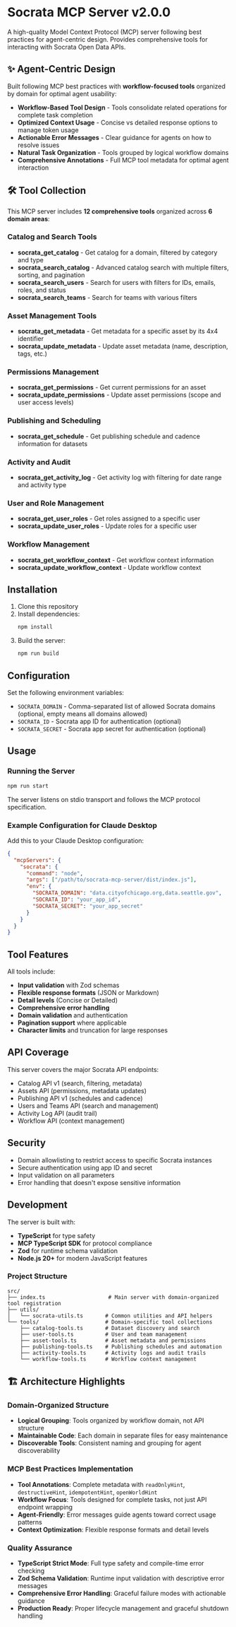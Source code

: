# Socrata MCP Server v2.0.0

A high-quality Model Context Protocol (MCP) server following best practices for agent-centric design. Provides comprehensive tools for interacting with Socrata Open Data APIs.

## ✨ Agent-Centric Design

Built following MCP best practices with **workflow-focused tools** organized by domain for optimal agent usability:

- **Workflow-Based Tool Design** - Tools consolidate related operations for complete task completion
- **Optimized Context Usage** - Concise vs detailed response options to manage token usage  
- **Actionable Error Messages** - Clear guidance for agents on how to resolve issues
- **Natural Task Organization** - Tools grouped by logical workflow domains
- **Comprehensive Annotations** - Full MCP tool metadata for optimal agent interaction

## 🛠️ Tool Collection

This MCP server includes **12 comprehensive tools** organized across **6 domain areas**:

### Catalog and Search Tools
- **socrata_get_catalog** - Get catalog for a domain, filtered by category and type
- **socrata_search_catalog** - Advanced catalog search with multiple filters, sorting, and pagination
- **socrata_search_users** - Search for users with filters for IDs, emails, roles, and status
- **socrata_search_teams** - Search for teams with various filters

### Asset Management Tools
- **socrata_get_metadata** - Get metadata for a specific asset by its 4x4 identifier
- **socrata_update_metadata** - Update asset metadata (name, description, tags, etc.)

### Permissions Management
- **socrata_get_permissions** - Get current permissions for an asset
- **socrata_update_permissions** - Update asset permissions (scope and user access levels)

### Publishing and Scheduling
- **socrata_get_schedule** - Get publishing schedule and cadence information for datasets

### Activity and Audit
- **socrata_get_activity_log** - Get activity log with filtering for date range and activity type

### User and Role Management
- **socrata_get_user_roles** - Get roles assigned to a specific user
- **socrata_update_user_roles** - Update roles for a specific user

### Workflow Management
- **socrata_get_workflow_context** - Get workflow context information
- **socrata_update_workflow_context** - Update workflow context

## Installation

1. Clone this repository
2. Install dependencies:
   ```bash
   npm install
   ```
3. Build the server:
   ```bash
   npm run build
   ```

## Configuration

Set the following environment variables:

- `SOCRATA_DOMAIN` - Comma-separated list of allowed Socrata domains (optional, empty means all domains allowed)
- `SOCRATA_ID` - Socrata app ID for authentication (optional)
- `SOCRATA_SECRET` - Socrata app secret for authentication (optional)

## Usage

### Running the Server

```bash
npm run start
```

The server listens on stdio transport and follows the MCP protocol specification.

### Example Configuration for Claude Desktop

Add this to your Claude Desktop configuration:

```json
{
  "mcpServers": {
    "socrata": {
      "command": "node",
      "args": ["/path/to/socrata-mcp-server/dist/index.js"],
      "env": {
        "SOCRATA_DOMAIN": "data.cityofchicago.org,data.seattle.gov",
        "SOCRATA_ID": "your_app_id",
        "SOCRATA_SECRET": "your_app_secret"
      }
    }
  }
}
```

## Tool Features

All tools include:

- **Input validation** with Zod schemas
- **Flexible response formats** (JSON or Markdown)
- **Detail levels** (Concise or Detailed)
- **Comprehensive error handling**
- **Domain validation** and authentication
- **Pagination support** where applicable
- **Character limits** and truncation for large responses

## API Coverage

This server covers the major Socrata API endpoints:

- Catalog API v1 (search, filtering, metadata)
- Assets API (permissions, metadata updates)
- Publishing API v1 (schedules and cadence)
- Users and Teams API (search and management)
- Activity Log API (audit trail)
- Workflow API (context management)

## Security

- Domain allowlisting to restrict access to specific Socrata instances
- Secure authentication using app ID and secret
- Input validation on all parameters
- Error handling that doesn't expose sensitive information

## Development

The server is built with:

- **TypeScript** for type safety
- **MCP TypeScript SDK** for protocol compliance
- **Zod** for runtime schema validation
- **Node.js 20+** for modern JavaScript features

### Project Structure

```
src/
├── index.ts                    # Main server with domain-organized tool registration
├── utils/
│   └── socrata-utils.ts       # Common utilities and API helpers
└── tools/                     # Domain-specific tool collections
    ├── catalog-tools.ts       # Dataset discovery and search
    ├── user-tools.ts          # User and team management
    ├── asset-tools.ts         # Asset metadata and permissions
    ├── publishing-tools.ts    # Publishing schedules and automation
    ├── activity-tools.ts      # Activity logs and audit trails
    └── workflow-tools.ts      # Workflow context management
```

## 🏗️ Architecture Highlights

### Domain-Organized Structure
- **Logical Grouping**: Tools organized by workflow domain, not API structure
- **Maintainable Code**: Each domain in separate files for easy maintenance
- **Discoverable Tools**: Consistent naming and grouping for agent discoverability

### MCP Best Practices Implementation
- **Tool Annotations**: Complete metadata with `readOnlyHint`, `destructiveHint`, `idempotentHint`, `openWorldHint`
- **Workflow Focus**: Tools designed for complete tasks, not just API endpoint wrapping
- **Agent-Friendly**: Error messages guide agents toward correct usage patterns
- **Context Optimization**: Flexible response formats and detail levels

### Quality Assurance
- **TypeScript Strict Mode**: Full type safety and compile-time error checking
- **Zod Schema Validation**: Runtime input validation with descriptive error messages
- **Comprehensive Error Handling**: Graceful failure modes with actionable guidance
- **Production Ready**: Proper lifecycle management and graceful shutdown handling